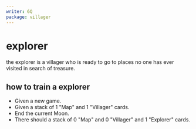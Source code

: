 ```yaml
---
writer: 6Q
package: villager
---
```


# explorer

the explorer is a villager who is ready to go to places no one has ever visited in search of treasure.

## how to train a explorer

 * Given a new game.
 * Given a stack of 1 "Map" and 1 "Villager" cards.
 * End the current Moon.
 * There should a stack of 0 "Map" and 0 "Villager" and 1 "Explorer" cards.

